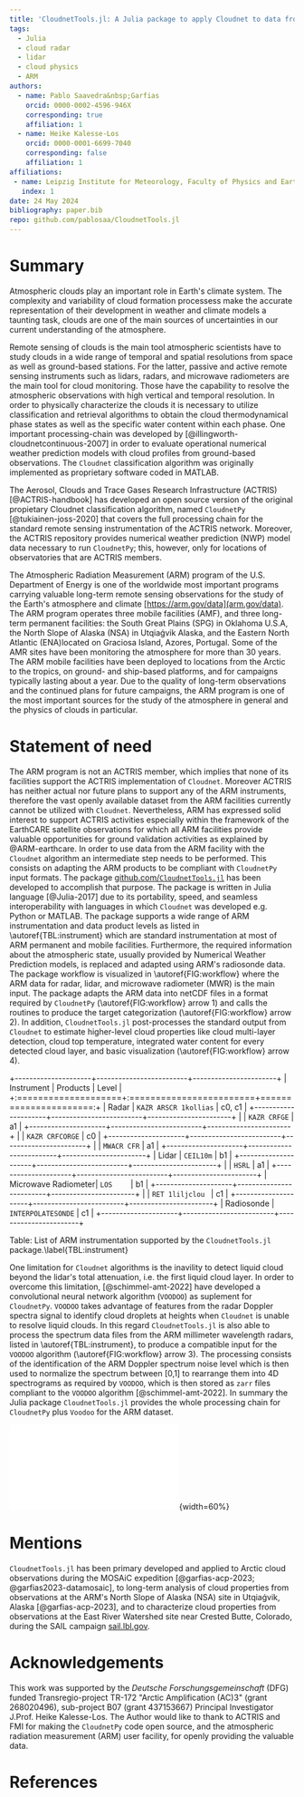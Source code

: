 ```yaml
---
title: 'CloudnetTools.jl: A Julia package to apply Cloudnet to data from the ARM facility'
tags:
  - Julia
  - cloud radar
  - lidar
  - cloud physics
  - ARM
authors:
  - name: Pablo Saavedra&nbsp;Garfias
    orcid: 0000-0002-4596-946X
    corresponding: true
    affiliation: 1
  - name: Heike Kalesse-Los
    orcid: 0000-0001-6699-7040
	corresponding: false
    affiliation: 1
affiliations:
 - name: Leipzig Institute for Meteorology, Faculty of Physics and Earth Science Systems. Leipzig University, Germany
   index: 1
date: 24 May 2024
bibliography: paper.bib
repo: github.com/pablosaa/CloudnetTools.jl
---
```


# Summary
Atmospheric clouds play an important role in Earth's climate system. The complexity and variability of cloud formation processess make the accurate representation of their development in weather and climate models a taunting task, clouds are one of the main sources of uncertainties in our current understanding of the atmosphere.

Remote sensing of clouds is the main tool atmospheric scientists have to study clouds in a wide range of temporal and spatial resolutions from space as well as ground-based stations. For the latter, passive and active remote sensing instruments such as lidars, radars, and microwave radiometers are the main tool for cloud monitoring. Those have the capability to resolve the atmospheric observations with high vertical and temporal resolution. In order to physically characterize the clouds it is necessary to utilize classification and retrieval algorithms to obtain the cloud thermodynamical phase states as well as the specific water content within each phase. One important processing-chain was developed by [@illingworth-cloudnetcontinuous-2007] in order to evaluate operational numerical weather prediction models with cloud profiles from ground-based observations. The `Cloudnet` classification algorithm was originally implemented as proprietary software coded in MATLAB.

The Aerosol, Clouds and Trace Gases Research Infrastructure (ACTRIS) [@ACTRIS-handbook] has developed an open source version of the original propietary Cloudnet classification algorithm, named `CloudnetPy` [@tukiainen-joss-2020] that covers the full processing chain for the standard remote sensing instrumentation of the ACTRIS network. Moreover, the ACTRIS repository provides numerical weather prediction (NWP) model data necessary to run `CloudnetPy`; this, however, only for locations of observatories that are ACTRIS members. 

The Atmospheric Radiation Measurement (ARM) program of the U.S. Department of Energy is one of the worldwide most important programs carrying valuable long-term remote sensing observations for the study of the Earth's atmosphere and climate [https://arm.gov/data](arm.gov/data). The ARM program operates three mobile facilities (AMF), and three long-term permanent facilities: the South Great Plains (SPG) in Oklahoma U.S.A, the North Slope of Alaska (NSA) in Utqiaǵvik Alaska, and the Eastern North Atlantic (ENA)located on Graciosa Island, Azores, Portugal. Some of the AMR sites have been monitoring the atmosphere for more than 30 years. The ARM mobile facilities have been deployed to locations from the Arctic to the tropics, on ground- and ship-based platforms, and for campaigns typically lasting about a year. Due to the quality of long-term observations and the continued plans for future campaigns, the ARM program is one of the most important sources for the study of the atmosphere in general and the physics of clouds in particular. 

# Statement of need
The ARM program is not an ACTRIS member, which implies that none of its facilities support the ACTRIS implementation of `Cloudnet`. Moreover ACTRIS has neither actual nor future plans to support any of the ARM instruments, therefore the vast openly available dataset from the ARM facilities currently cannot be utilized with `Cloudnet`. Nevertheless, ARM has expressed solid interest to support ACTRIS activities especially within the framework of the EarthCARE satellite observations for which all ARM facilities provide valuable opportunities for ground validation activities as explained by @ARM-earthcare.
In order to use data from the ARM facility with the `Cloudnet` algorithm an intermediate step needs to be performed. This consists on adapting the ARM products to be compliant with `CloudnetPy` input formats. The package [github.com/`CloudnetTools.jl`](https://github.com/pablosaa/CloudnetTools.jl) has been developed to accomplish that purpose. The package is written in Julia language [@Julia-2017] due to its portability, speed, and seamless interoperability with languages in which `Cloudnet` was developed e.g. Python or MATLAB. The package supports a wide range of ARM instrumentation and data product levels as listed in \autoref{TBL:instrument} which are standard instrumentation at most of ARM permanent and mobile facilities. Furthermore, the required information about the atmospheric state, usually provided by Numerical Weather Prediction models, is replaced and adapted using ARM's radiosonde data. The package workflow is visualized in \autoref{FIG:workflow} where the ARM data for radar, lidar, and microwave radiometer (MWR) is the main input. The package adapts the ARM data into netCDF files in a format required by `CloudnetPy` (\autoref{FIG:workflow} arrow 1) and calls the routines to produce the target categorization (\autoref{FIG:workflow} arrow 2). In addition, `CloudnetTools.jl` post-processes the standard output from `Cloudnet` to estimate higher-level cloud properties like cloud multi-layer detection, cloud top temperature, integrated water content for every detected cloud layer, and basic visualization (\autoref{FIG:workflow} arrow 4).

+---------------------+-------------------------+-----------------------+
| Instrument          | Products                | Level                 |
+:====================+:========================+======================:+
| Radar               | `KAZR ARSCR 1kollias`   | c0, c1                |
+---------------------+-------------------------+-----------------------+
|                     | `KAZR CRFGE`            | a1                    |
+---------------------+-------------------------+-----------------------+
|                     | `KAZR CRFCORGE`         | c0                    |
+---------------------+-------------------------+-----------------------+
|                     | `MWACR CFR`             | a1                    |
+---------------------+-------------------------+-----------------------+
| Lidar               | `CEIL10m`               | b1                    |
+---------------------+-------------------------+-----------------------+
|                     | `HSRL`                  | a1                    |
+---------------------+-------------------------+-----------------------+
| Microwave Radiometer| `LOS    `               | b1                    |
+---------------------+-------------------------+-----------------------+
|                     | `RET 1liljclou `        | c1                    |
+---------------------+-------------------------+-----------------------+
| Radiosonde          | `INTERPOLATESONDE`      | c1                    |
+---------------------+-------------------------+-----------------------+

Table: List of ARM instrumentation supported by the `CloudnetTools.jl` package.\label{TBL:instrument}

One limitation for `Cloudnet` algorithms is the inavility to detect liquid cloud beyond the lidar's total attenuation, i.e. the first liquid cloud layer. In order to overcome this limitation, [@schimmel-amt-2022] have developed a convolutional neural network algorithm (`VOODOO`) as suplement for `CloudnetPy`. `VOODOO` takes advantage of features from the radar Doppler spectra signal to identify cloud droplets at heights when `Cloudnet` is unable to resolve liquid clouds. In this regard `CloudnetTools.jl` is also able to process the spectrum data files from the ARM millimeter wavelength radars, listed in \autoref{TBL:instrument}, to produce a compatible input for the `VOODOO` algorithm (\autoref{FIG:workflow} arrow 3). The processing consists of the identification of the ARM Doppler spectrum noise level which is then used to normalize the spectrum between [0,1] to rearrange them into 4D spectrograms as required by `VOODOO`, which is then stored as `zarr` files compliant to the `VOODOO` algorithm [@schimmel-amt-2022]. In summary the Julia package `CloudnetTools.jl` provides the whole processing chain for `CloudnetPy` plus `Voodoo` for the ARM dataset.

![Package workflow: with ARM data as input, `CloudnetTools.jl` generates compliant inputs for `CloudnetPy` (1), then interfaces with `CloudnetPy` to use the generated inputs (2). Alternatively it generates inputs for `VOODOO` (3) and performs post-processing upon the `CloudnetPy` retrievals (4). The shape of the blocks represent: cloud storage (cylinder), processing (rectangles), and results storage (rounded block). \label{FIG:workflow}](CloudnetTools_jl.drawio.pdf){width=60%}

# Mentions
`CloudnetTools.jl` has been primary developed and applied to Arctic cloud observations during the MOSAiC expedition [@garfias-acp-2023; @garfias2023-datamosaic], to long-term analysis of cloud properties from observations at the ARM's North Slope of Alaska (NSA) site in Utqiaǵvik, Alaska [@garfias-acp-2023], and to characterize cloud properties from observations at the East River Watershed site near Crested Butte, Colorado, during the SAIL campaign [sail.lbl.gov](https://sail.lbl.gov).

# Acknowledgements
This work was supported by the _Deutsche Forschungsgemeinschaft_ (DFG) funded Transregio-project TR-172 "Arctic Amplification (AC)3" (grant 268020496), sub-project B07 (grant 437153667) Principal Investigator J.Prof. Heike Kalesse-Los. 
The Author would like to thank to ACTRIS and FMI for making the `CloudnetPy` code open source, and the atmospheric radiation measurement (ARM) user facility, for openly providing the valuable data. 

# References
